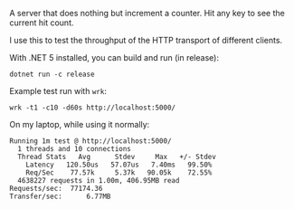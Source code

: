 A server that does nothing but increment a counter. Hit any key to see the current hit count.

I use this to test the throughput of the HTTP transport of different clients.

With .NET 5 installed, you can build and run (in release):
```
dotnet run -c release
```

Example test run with `wrk`:
```
wrk -t1 -c10 -d60s http://localhost:5000/
```

On my laptop, while using it normally:
```
Running 1m test @ http://localhost:5000/
  1 threads and 10 connections
  Thread Stats   Avg      Stdev     Max   +/- Stdev
    Latency   120.50us   57.07us   7.40ms   99.50%
    Req/Sec    77.57k     5.37k   90.05k    72.55%
  4638227 requests in 1.00m, 406.95MB read
Requests/sec:  77174.36
Transfer/sec:      6.77MB
```